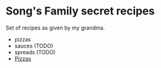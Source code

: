 # Song's Family secret recipes

Set of recipes as given by my grandma.

* pizzas
* sauces (TODO)
* spreads (TODO)
* [Pizzas](./pizza/base.md)


